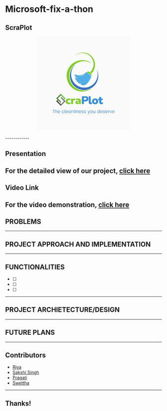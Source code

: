 # Microsoft-fix-a-thon

## ScraPlot
<p align="center"><img src="https://github.com/1539sakshi/Microsoft-fix-a-thon/blob/main/Images/Logo/ScraPlot.png" width="300"/></p>
------------

## Presentation 
For the detailed view of our project, [click here](https://docs.google.com/presentation/d/1ScQIiLdh678mbyNnBK3zcxzHWj465ZGI/edit#slide=id.p6)
------------

## Video Link
For the video demonstration, [click here]()
------------

## PROBLEMS
------------
## PROJECT APPROACH AND IMPLEMENTATION
------------
## FUNCTIONALITIES
- [ ]  
- [ ]  
- [ ]  
------------

## PROJECT ARCHIETECTURE/DESIGN
------------
## FUTURE PLANS
------------
## Contributors
* [Riya]()
* [Sakshi Singh]()
* [Pragati]()
* [Swettha]()

------------
## Thanks!
